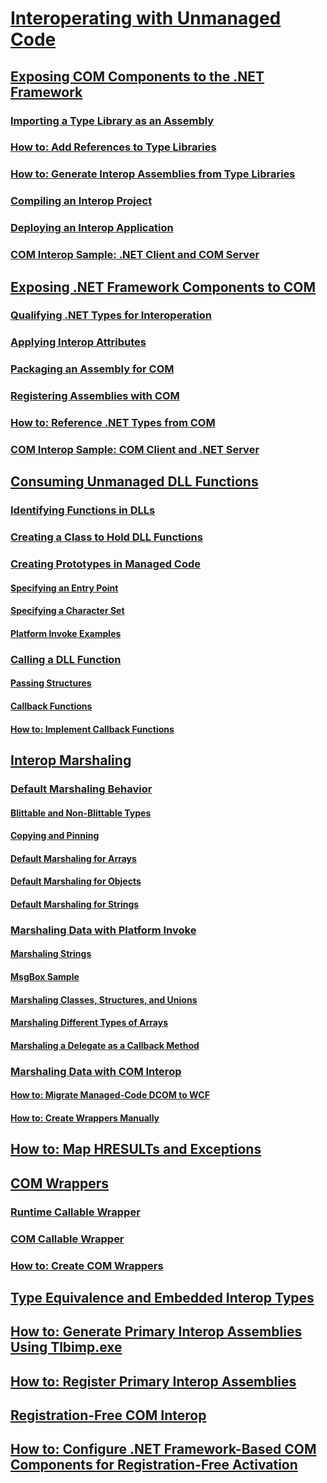 # [Interoperating with Unmanaged Code](index.md)
## [Exposing COM Components to the .NET Framework](exposing-com-components.md)
### [Importing a Type Library as an Assembly](importing-a-type-library-as-an-assembly.md)
### [How to: Add References to Type Libraries](how-to-add-references-to-type-libraries.md)
### [How to: Generate Interop Assemblies from Type Libraries](how-to-generate-interop-assemblies-from-type-libraries.md)
### [Compiling an Interop Project](compiling-an-interop-project.md)
### [Deploying an Interop Application](deploying-an-interop-application.md)
### [COM Interop Sample: .NET Client and COM Server](com-interop-sample-net-client-and-com-server.md)
## [Exposing .NET Framework Components to COM](exposing-dotnet-components-to-com.md)
### [Qualifying .NET Types for Interoperation](qualifying-net-types-for-interoperation.md)
### [Applying Interop Attributes](applying-interop-attributes.md)
### [Packaging an Assembly for COM](packaging-an-assembly-for-com.md)
### [Registering Assemblies with COM](registering-assemblies-with-com.md)
### [How to: Reference .NET Types from COM](how-to-reference-net-types-from-com.md)
### [COM Interop Sample: COM Client and .NET Server](com-interop-sample-com-client-and-net-server.md)
## [Consuming Unmanaged DLL Functions](consuming-unmanaged-dll-functions.md)
### [Identifying Functions in DLLs](identifying-functions-in-dlls.md)
### [Creating a Class to Hold DLL Functions](creating-a-class-to-hold-dll-functions.md)
### [Creating Prototypes in Managed Code](creating-prototypes-in-managed-code.md)
#### [Specifying an Entry Point](specifying-an-entry-point.md)
#### [Specifying a Character Set](specifying-a-character-set.md)
#### [Platform Invoke Examples](platform-invoke-examples.md)
### [Calling a DLL Function](calling-a-dll-function.md)
#### [Passing Structures](passing-structures.md)
#### [Callback Functions](callback-functions.md)
#### [How to: Implement Callback Functions](how-to-implement-callback-functions.md)
## [Interop Marshaling](interop-marshaling.md)
### [Default Marshaling Behavior](default-marshaling-behavior.md)
#### [Blittable and Non-Blittable Types](blittable-and-non-blittable-types.md)
#### [Copying and Pinning](copying-and-pinning.md)
#### [Default Marshaling for Arrays](default-marshaling-for-arrays.md)
#### [Default Marshaling for Objects](default-marshaling-for-objects.md)
#### [Default Marshaling for Strings](default-marshaling-for-strings.md)
### [Marshaling Data with Platform Invoke](marshaling-data-with-platform-invoke.md)
#### [Marshaling Strings](marshaling-strings.md)
#### [MsgBox Sample](msgbox-sample.md)
#### [Marshaling Classes, Structures, and Unions](marshaling-classes-structures-and-unions.md)
#### [Marshaling Different Types of Arrays](marshaling-different-types-of-arrays.md)
#### [Marshaling a Delegate as a Callback Method](marshaling-a-delegate-as-a-callback-method.md)
### [Marshaling Data with COM Interop](marshaling-data-with-com-interop.md)
#### [How to: Migrate Managed-Code DCOM to WCF](how-to-migrate-managed-code-dcom-to-wcf.md)
#### [How to: Create Wrappers Manually](how-to-create-wrappers-manually.md)
## [How to: Map HRESULTs and Exceptions](how-to-map-hresults-and-exceptions.md)
## [COM Wrappers](com-wrappers.md)
### [Runtime Callable Wrapper](runtime-callable-wrapper.md)
### [COM Callable Wrapper](com-callable-wrapper.md)
### [How to: Create COM Wrappers](how-to-create-com-wrappers.md)
## [Type Equivalence and Embedded Interop Types](type-equivalence-and-embedded-interop-types.md)
## [How to: Generate Primary Interop Assemblies Using Tlbimp.exe](how-to-generate-primary-interop-assemblies-using-tlbimp-exe.md)
## [How to: Register Primary Interop Assemblies](how-to-register-primary-interop-assemblies.md)
## [Registration-Free COM Interop](registration-free-com-interop.md)
## [How to: Configure .NET Framework-Based COM Components for Registration-Free Activation](configure-net-framework-based-com-components-for-reg.md)
